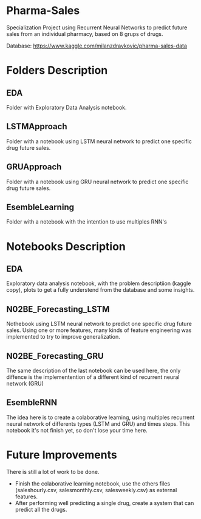 # Pharma-Sales

Specialization Project using Recurrent Neural Networks to predict future sales from an individual pharmacy, based on 8 grups of drugs.

Database: https://www.kaggle.com/milanzdravkovic/pharma-sales-data

# Folders Description
## EDA
Folder with Exploratory Data Analysis notebook.

## LSTMApproach
Folder with a notebook using LSTM neural network to predict one specific drug future sales.

## GRUApproach
Folder with a notebook using GRU neural network to predict one specific drug future sales.

## EsembleLearning
Folder with a notebook with the intention to use multiples RNN's  

# Notebooks Description

## EDA
Exploratory data analysis notebook, with the problem descriptiion (kaggle copy), plots to get a fully understend from the database and some insights.

## N02BE_Forecasting_LSTM
Nothebook using LSTM neural network to predict one specific drug future sales. Using one or more features, many kinds of feature engineering was implemented to try to improve generalization.

## N02BE_Forecasting_GRU
The same description of the last notebook can be used here, the only diffence is the implementention of a different kind of recurrent neural network (GRU)

## EsembleRNN
The idea here is to create a colaborative learning, using multiples recurrent neural network of differents types (LSTM and GRU) and times steps. This notebook it's not finish yet, so don't lose your time here.

# Future Improvements
There is still a lot of work to be done.

-  Finish the colaborative learning notebook, use the others files (saleshourly.csv, salesmonthly.csv, salesweekly.csv) as external features.
-  After performing well predicting a single drug, create a system that can predict all the drugs. 
